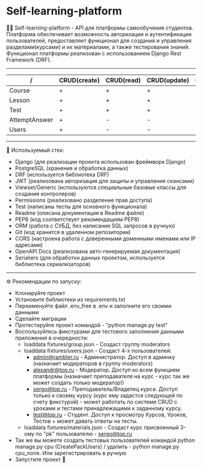 # Self-learning-platform

👨‍🎓 Self-learning-platform - API для платформы самообучения студентов. Платформа обеспечивает возможность
авторизации и аутентификации пользователей, предоставляет функционал для создания
и управления разделами(курсами) и их материалами, а также тестирования знаний. Функционал
платформы реализован с использованием Django Rest Framework (DRF).  

---

 /             | CRUD(create) | CRUD(read) | CRUD(update) | CRUD(delete) 
---------------|--------------|------------|--------------|--------------
 Course        | +            | +          | +            | +            
 Lesson        | +            | +          | +            | +            
 Test          | +            | +          | +            | +            
 AttemptAnswer | +            | -          | -            | -            
 Users         | +            | -          | -            | -            

___
🧩 Используемый стек:

- Django (для реализации проекта использован фреймворк Django)
- PostgreSQL (хранения и обработка данных)
- DRF (используется библиотека DRF)
- JWT (реализована авторизация для защиты и управления сеансами)
- Viewset/Generic (используются специальные базовые классы для создания контролеров)
- Permissions (реализовано разделение прав доступа)
- Test (написаны тесты для основного функционала)
- Readme (описана документация в Readme файле)
- PEP8 (код соответствует рекомендациям PEP8)
- ORM (работа с СУБД, без написания SQL запросов в ручную)
- Git (код хранится в удаленном репозитории)
- CORS (настроена работа с доверенными доменными именами или IP адресами)
- OpenAPI Docs (реализована авто-генерируемая документация)
- Serialiers (для обработки данных проектом, используется библиотека сериализаторов)

___
⚙️ Рекомендации по запуску:

- Клонируйте проект
- Установите библиотеки из requirements.txt
- Переименуйте файл .env_free в .env и заполните его своими данными
- Сделайте миграции
- Протестируйте проект командой - "python manage.py test"
- Воспользуйтесь фикстурами для тестового заполнения данными приложения в очередности:
    - loaddata fixtures/group.json - Создаст группу moderators
    - loaddata fixtures/users.json - Создаст 4-х пользователей:
        - admin@rambler.ru - Администратор. Доступ в админку (назначает модераторов в группу moderators)
        - alexandr@top.ru - Модератор. Доступ ко всем функциям платформы (назначает преподавателя на курс - курс так же
          может создать только модератор!)
        - sergo@top.ru - Преподаватель/Владелец курса. Доступ только к своему курсу (курс ему задастся следующей по
          счету фикстурой) - может работать по системе CRUD с уроками и тестами принадлежащими к заданному курсу.
        - test@top.ru - Студент. Доступ к просмотру Курсов, Уроков, Тестов + может давать ответы на тесты.
    - loaddata fixtures/materials.json - Создаст курс присвоенный 3-ому по "pk" пользователю - sergo@top.ru
- Так же вы можете создать тестовых пользователей командой python manage.py cpu (CreatePackUsers) / удалить - python
  manage.py cpu_none. Или зарегистрировать в ручную
- Запустите проект 🚀
